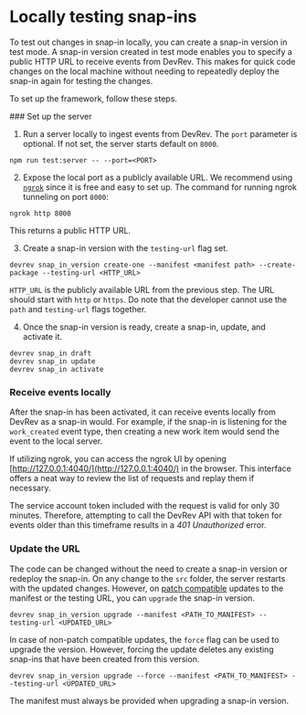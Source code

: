 # Locally testing snap-ins

To test out changes in snap-in locally, you can create a snap-in version in test mode.
A snap-in version created in test mode enables you to specify a public HTTP URL to receive events from DevRev. This makes for
quick code changes on the local machine without needing to repeatedly deploy the snap-in again for testing the changes.

To set up the framework, follow these steps.

<Steps>
  ### Set up the server

  1. Run a server locally to ingest events from DevRev. The `port` parameter is optional. If not set, the server starts default on `8000`.

  ```
  npm run test:server -- --port=<PORT>
  ```

  2. Expose the local port as a publicly available URL. We recommend using [`ngrok`](https://ngrok.com/download) since it is free and easy to set up. The command for running ngrok tunneling on port `8000`:

  ```
  ngrok http 8000
  ```

  This returns a public HTTP URL.

  3. Create a snap-in version with the `testing-url` flag set.

  ```
  devrev snap_in_version create-one --manifest <manifest path> --create-package --testing-url <HTTP_URL>
  ```

  `HTTP_URL` is the publicly available URL from the previous step. The URL should start with `http` or `https`. Do note that
  the developer cannot use the `path` and `testing-url` flags together.

  4. Once the snap-in version is ready, create a snap-in, update, and activate it.

  ```
  devrev snap_in draft
  devrev snap_in update
  devrev snap_in activate
  ```

  ### Receive events locally

  After the snap-in has been activated, it can receive events locally from DevRev as a
  snap-in would. For example, if the snap-in is listening for the `work_created` event type, then creating a
  new work item would send the event to the local server.

  If utilizing ngrok, you can access the ngrok UI by opening [http://127.0.0.1:4040/](http://127.0.0.1:4040/) in the browser. This interface offers a neat way to review the list of requests and replay them if necessary.

  The service account token included with the request is valid for only 30 minutes. Therefore, attempting to call the DevRev API with that token for events older than this timeframe results in a *401 Unauthorized* error.

  ### Update the URL

  The code can be changed without the need to create a snap-in version or redeploy the snap-in. On any change to the
  `src` folder, the server restarts with the updated changes. However, on [patch compatible](/snapin-development/upgrade-snap-ins#version-compatibility) updates to the manifest or the testing URL, you can `upgrade` the snap-in version.

  ```
  devrev snap_in_version upgrade --manifest <PATH_TO_MANIFEST> --testing-url <UPDATED_URL>
  ```

  In case of non-patch compatible updates, the `force` flag can be used to upgrade the version. However, forcing the update deletes any
  existing snap-ins that have been created from this version.

  ```
  devrev snap_in_version upgrade --force --manifest <PATH_TO_MANIFEST> --testing-url <UPDATED_URL>
  ```

  The manifest must always be provided when upgrading a snap-in version.
</Steps>